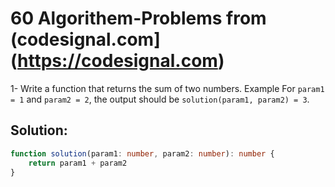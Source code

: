# 60 Algorithem-Problems from (codesignal.com](https://codesignal.com)
1- Write a function that returns the sum of two numbers.
Example
For `param1 = 1` and `param2 = 2`, the output should be `solution(param1, param2) = 3`.

## Solution:
```typescript
function solution(param1: number, param2: number): number {
    return param1 + param2
}
```
